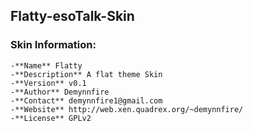 ## Flatty-esoTalk-Skin

### Skin Information:
	-**Name** Flatty
	-**Description** A flat theme Skin
	-**Version** v0.1
	-**Author** Demynnfire
	-**Contact** demynnfire1@gmail.com
	-**Website** http://web.xen.quadrex.org/~demynnfire/
	-**License** GPLv2

